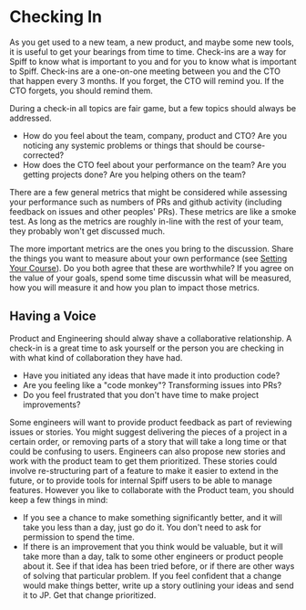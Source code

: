 # Checking In

As you get used to a new team, a new product, and maybe some new tools, it is useful to get your bearings from time to time.
Check-ins are a way for Spiff to know what is important to you and for you to know what is important to Spiff.
Check-ins are a one-on-one meeting between you and the CTO that happen every 3 months.
If you forget, the CTO will remind you. If the CTO forgets, you should remind them.

During a check-in all topics are fair game, but a few topics should always be addressed.

* How do you feel about the team, company, product and CTO? Are you noticing any systemic problems or things that should be course-corrected?
* How does the CTO feel about your performance on the team? Are you getting projects done? Are you helping others on the team?

There are a few general metrics that might be considered while assessing your performance such as numbers of PRs and github activity (including feedback on issues and other peoples' PRs).
These metrics are like a smoke test.
As long as the metrics are roughly in-line with the rest of your team, they probably won't get discussed much.

The more important metrics are the ones you bring to the discussion.
Share the things you want to measure about your own performance (see [Setting Your Course](02.SettingYourCourse.md)).
Do you both agree that these are worthwhile?
If you agree on the value of your goals, spend some time discussin what will be measured, how you will measure it and how you plan to impact those metrics.

## Having a Voice

Product and Engineering should alway shave a collaborative relationship.
A check-in is a great time to ask yourself or the person you are checking in with what kind of collaboration they have had.

* Have you initiated any ideas that have made it into production code?
* Are you feeling like a "code monkey"? Transforming issues into PRs?
* Do you feel frustrated that you don't have time to make project improvements?

Some engineers will want to provide product feedback as part of reviewing issues or stories.
You might suggest delivering the pieces of a project in a certain order, or removing parts of a story that will take a long time or that could be confusing to users.
Engineers can also propose new stories and work with the product team to get them prioritized.
These stories could involve re-structuring part of a feature to make it easier to extend in the future, or to provide tools for internal Spiff users to be able to manage features.
However you like to collaborate with the Product team, you should keep a few things in mind:

* If you see a chance to make something significantly better, and it will take you less than a day, just go do it. You don't need to ask for permission to spend the time.
* If there is an improvement that you think would be valuable, but it will take more than a day, talk to some other engineers or product people about it. See if that idea has been tried before, or if there are other ways of solving that particular problem. If you feel confident that a change would make things better, write up a story outlining your ideas and send it to JP. Get that change prioritized.

